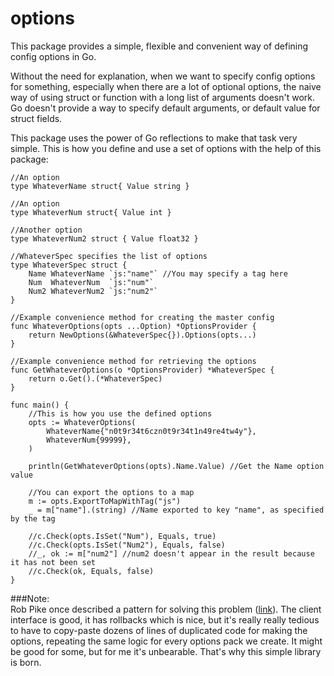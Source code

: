 options
=======

This package provides a simple, flexible and convenient way of defining config options in Go.  
  
Without the need for explanation, when we want to specify config options for something, especially when there are a lot of optional options, the naive way of using struct or function with a long list of arguments doesn't work. Go doesn't provide a way to specify default arguments, or default value for struct fields. 

This package uses the power of Go reflections to make that task very simple. This is how you define and use a set of options with the help of this package:  

	//An option
	type WhateverName struct{ Value string }
	
	//An option
	type WhateverNum struct{ Value int }
	
	//Another option
	type WhateverNum2 struct { Value float32 }
	
	//WhateverSpec specifies the list of options
	type WhateverSpec struct {
		Name WhateverName `js:"name"` //You may specify a tag here
		Num  WhateverNum  `js:"num"`
		Num2 WhateverNum2 `js:"num2"`
	}
	
	//Example convenience method for creating the master config
	func WhateverOptions(opts ...Option) *OptionsProvider {
		return NewOptions(&WhateverSpec{}).Options(opts...)
	}
	
	//Example convenience method for retrieving the options
	func GetWhateverOptions(o *OptionsProvider) *WhateverSpec {
		return o.Get().(*WhateverSpec)
	}
	
	func main() {
		//This is how you use the defined options
		opts := WhateverOptions(
			WhateverName{"n0t9r34t6czn0t9r34t1n49re4tw4y"},
			WhateverNum{99999},
		)
	
		println(GetWhateverOptions(opts).Name.Value) //Get the Name option value
	
		//You can export the options to a map
		m := opts.ExportToMapWithTag("js")
		_ = m["name"].(string) //Name exported to key "name", as specified by the tag
		
		//c.Check(opts.IsSet("Num"), Equals, true)
		//c.Check(opts.IsSet("Num2"), Equals, false)
		//_, ok := m["num2"] //num2 doesn't appear in the result because it has not been set
		//c.Check(ok, Equals, false)
	}


###Note:  
Rob Pike once described a pattern for solving this problem ([link](http://commandcenter.blogspot.com/2014/01/self-referential-functions-and-design.html)). The client interface is good, it has rollbacks which is nice, but it's really really tedious to have to copy-paste dozens of lines of duplicated code for making the options, repeating the same logic for every options pack we create. It might be good for some, but for me it's unbearable. That's why this simple library is born.

